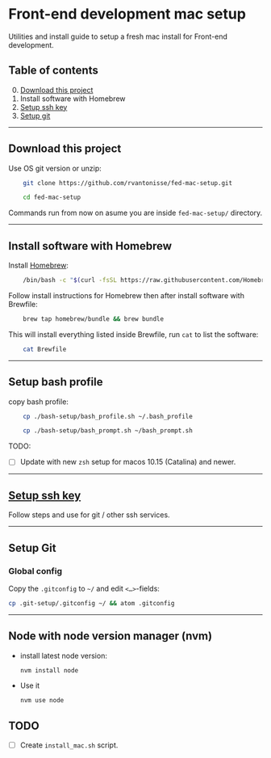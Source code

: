 # Front-end development mac setup

Utilities and install guide to setup a fresh mac install for Front-end development.

## Table of contents

0. [Download this project](#download-this-project)
1. Install software with Homebrew
2. [Setup ssh key](#setup-ssh-key)
4. [Setup git](#setup-git)

---

## Download this project

Use OS git version or unzip:

```bash
    git clone https://github.com/rvantonisse/fed-mac-setup.git

    cd fed-mac-setup
```

Commands run from now on asume you are inside `fed-mac-setup/` directory.

---

## Install software with Homebrew

Install [Homebrew](https://brew.sh/):

```bash
    /bin/bash -c "$(curl -fsSL https://raw.githubusercontent.com/Homebrew/install/master/install.sh)"
```

Follow install instructions for Homebrew then after install software with Brewfile:

```bash
    brew tap homebrew/bundle && brew bundle
```

This will install everything listed inside Brewfile, run `cat` to list the software:

```bash
    cat Brewfile
```
---

## Setup bash profile

copy bash profile:

```bash
    cp ./bash-setup/bash_profile.sh ~/.bash_profile

    cp ./bash-setup/bash_prompt.sh ~/bash_prompt.sh
```

TODO:

- [ ] Update with new `zsh` setup for macos 10.15 (Catalina) and newer.

---

## [Setup ssh key](https://help.github.com/en/github/authenticating-to-github/adding-a-new-ssh-key-to-your-github-account)

Follow steps and use for git / other ssh services.

---


## Setup Git

### Global config

Copy the `.gitconfig` to `~/` and edit `<…>`-fields:

```bash
cp .git-setup/.gitconfig ~/ && atom .gitconfig
```

---

## Node with node version manager (nvm)

- install latest node version:

  ```bash
  nvm install node
  ```

- Use it

  ```bash
  nvm use node
  ```

## TODO

- [ ] Create `install_mac.sh` script.
